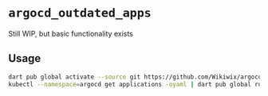 # `argocd_outdated_apps`

Still WIP, but basic functionality exists

## Usage

```sh
dart pub global activate --source git https://github.com/Wikiwix/argocd_outdated_apps.git # install
kubectl --namespace=argocd get applications -oyaml | dart pub global run argocd_outdated_apps
```
